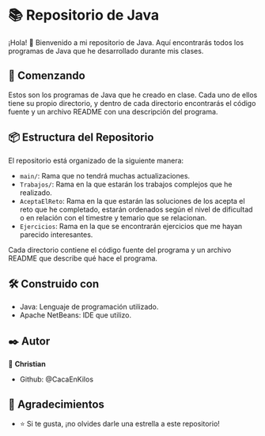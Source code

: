 # 📚 Repositorio de Java 

¡Hola! 👋 Bienvenido a mi repositorio de Java. Aquí encontrarás todos los programas de Java que he desarrollado durante mis clases.

## 🚀 Comenzando

Estos son los programas de Java que he creado en clase. Cada uno de ellos tiene su propio directorio, y dentro de cada directorio encontrarás el código fuente y un archivo README con una descripción del programa.

## 📦 Estructura del Repositorio

El repositorio está organizado de la siguiente manera:

- `main/`: Rama que no tendrá muchas actualizaciones.
- `Trabajos/`: Rama en la que estarán los trabajos complejos que he realizado.
- `AceptaElReto`: Rama en la que estarán las soluciones de los acepta el reto que he completado, estarán ordenados según el nivel de dificultad o en relación con el timestre y temario que se relacionan.
- `Ejercicios`: Rama en la que se encontrarán ejercicios que me hayan parecido interesantes.

Cada directorio contiene el código fuente del programa y un archivo README que describe qué hace el programa.

## 🛠️ Construido con

- Java: Lenguaje de programación utilizado.
- Apache NetBeans: IDE que utilizo.

## ✒️ Autor

👤 **Christian**

- Github: @CacaEnKilos

## 🎁 Agradecimientos

- ⭐️ Si te gusta, ¡no olvides darle una estrella a este repositorio!
